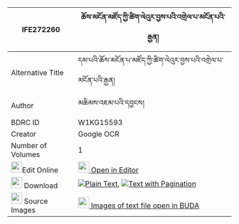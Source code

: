 |IFE272260|ཆོས་མངོན་མཛོད་ཀྱི་ཚིག་ལེའུར་བྱས་པའི་འགྲེལ་པ་མངོན་པའི་རྒྱན། 
| --- | --- 
|Alternative Title |དམ་པའི་ཆོས་མངོན་པ་མཛོད་ཀྱི་ཚིག་ལེའུར་བྱས་པའི་འགྲེལ་པ་མངོན་པའི་རྒྱན།
|Author| མཆིམས་འཇམ་པའི་དབྱངས།
|BDRC ID | W1KG15593
|Creator | Google OCR
|Number of Volumes| 1
|<img width="25" src="https://img.icons8.com/color/25/000000/edit-property.png">Edit Online| [<img width="25" src="https://avatars.githubusercontent.com/u/45091458?s=200&v=4"> Open in Editor](http://editor.openpecha.org/IFE272260)
|<img width="25" src="https://img.icons8.com/fluent/48/000000/download-2.png"/>  Download | [![](https://img.icons8.com/color/20/000000/txt.png)Plain Text](https://github.com/Openpecha/IFE272260/releases/download/v1/cho_ngon_dzo_kyi_tsikle'u_ra_j_plain_IFE272260.zip), [![](https://img.icons8.com/color/20/000000/txt.png)Text with Pagination](https://github.com/Openpecha/IFE272260/releases/download/v1/cho_ngon_dzo_kyi_tsikle'u_ra_j_pages_IFE272260.zip)
|<img width="25" src="https://img.icons8.com/plasticine/100/000000/pictures-folder.png"/>  Source Images | [<img width="25" src="https://library.bdrc.io/icons/BUDA-small.svg"> Images of text file open in BUDA](https://library.bdrc.io/show/bdr:W1KG15593)